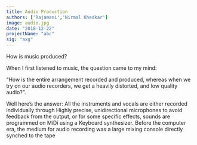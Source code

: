 ```yaml
---
title: Audio Production
authors: ['Rajamani','Nirmal Khedkar']
image: audio.jpg
date: "2018-12-22"
projectName: "abc"
sig: "axg"
---
```


How is music produced?

When I first listened to music, the question came to my mind:

“How is the entire arrangement recorded and produced, whereas when we try on our audio recorders, we get a heavily distorted, and low
quality audio?”.

Well here’s the answer: All the instruments and vocals are either recorded individually through Highly precise, unidirectional microphones to avoid feedback from the output, or for some specific effects, sounds are programmed on MiDi using a Keyboard synthesizer.
Before the computer era, the medium for audio recording was a large mixing console directly synched to the tape
